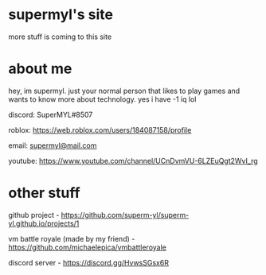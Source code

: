 # supermyl's site
more stuff is coming to this site
# about me
hey, im supermyl. just your normal person that likes to play games and wants to know more about technology.
yes i have -1 iq lol

discord: SuperMYL#8507

roblox: https://web.roblox.com/users/184087158/profile

email: supermyl@mail.com

youtube: https://www.youtube.com/channel/UCnDvmVU-6LZEuQgt2WvI_rg

# other stuff
github project - https://github.com/superm-yl/superm-yl.github.io/projects/1

vm battle royale (made by my friend) - https://github.com/michaelepica/vmbattleroyale

discord server - https://discord.gg/HvwsSGsx6R



